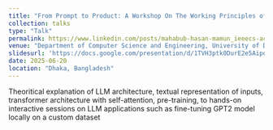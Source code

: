 ```yaml
---
title: "From Prompt to Product: A Workshop On The Working Principles of LLM"
collection: talks
type: "Talk"
permalink: https://www.linkedin.com/posts/mahabub-hasan-mamun_ieeecs-activity-7342056559541198848-_FFM?utm_source=share&utm_medium=member_android&rcm=ACoAADJKT_gBUZkjijYPkP0W4Gs6GglR-_tcTVU
venue: "Department of Computer Science and Engineering, University of Dhaka"
slidesurl: 'https://docs.google.com/presentation/d/1TVH3ptk0DurE2e5Aipo1rMVUq7VnfwBRflYOa3nbLRY/edit?usp=sharing'
date: 2025-06-20
location: "Dhaka, Bangladesh"
---
```

Theoritical explanation of LLM architecture, textual representation of inputs, transformer architecture with self-attention, pre-training, to hands-on interactive sessions on LLM applications such as fine-tuning GPT2 model locally on a custom dataset
